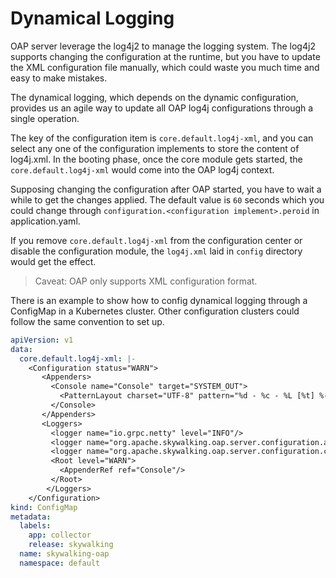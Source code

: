 # Dynamical Logging

OAP server leverage the log4j2 to manage the logging system. The log4j2 supports changing the configuration 
at the runtime, but you have to update the XML configuration file manually,  which could waste you much time and 
easy to make mistakes.

The dynamical logging, which depends on the dynamic configuration, provides us an agile way to update all OAP log4j 
configurations through a single operation.

The key of the configuration item is `core.default.log4j-xml`, and you can select any one of the configuration implements 
to store the content of log4j.xml. In the booting phase, once the core module gets started, the `core.default.log4j-xml`
would come into the OAP log4j context.

Supposing changing the configuration after OAP started, you have to wait a while to get the changes applied. 
The default value is `60` seconds which you could change through `configuration.<configuration implement>.peroid` in application.yaml.

If you remove `core.default.log4j-xml` from the configuration center or disable the configuration module, the `log4j.xml`
laid in `config` directory would get the effect. 

> Caveat: OAP only supports XML configuration format.

There is an example to show how to config dynamical logging through a ConfigMap in a Kubernetes cluster. Other configuration
clusters could follow the same convention to set up.

```yaml
apiVersion: v1
data:
  core.default.log4j-xml: |-
    <Configuration status="WARN">
       <Appenders>
         <Console name="Console" target="SYSTEM_OUT">
           <PatternLayout charset="UTF-8" pattern="%d - %c - %L [%t] %-5p %x - %m%n"/>
         </Console>
       </Appenders>
       <Loggers>
         <logger name="io.grpc.netty" level="INFO"/>
         <logger name="org.apache.skywalking.oap.server.configuration.api" level="TRACE"/>
         <logger name="org.apache.skywalking.oap.server.configuration.configmap" level="DEBUG"/>
         <Root level="WARN">
           <AppenderRef ref="Console"/>
         </Root>
        </Loggers>
    </Configuration>
kind: ConfigMap
metadata:
  labels:
    app: collector
    release: skywalking
  name: skywalking-oap
  namespace: default
```


